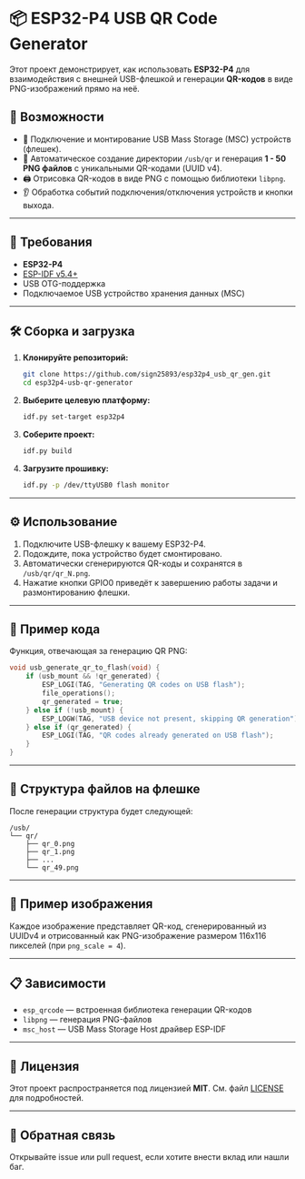 
# 📦 ESP32-P4 USB QR Code Generator

Этот проект демонстрирует, как использовать **ESP32-P4** для взаимодействия с внешней USB-флешкой и генерации **QR-кодов** в виде PNG-изображений прямо на неё.

## 🚀 Возможности

- 📎 Подключение и монтирование USB Mass Storage (MSC) устройств (флешек).
- 🧾 Автоматическое создание директории `/usb/qr` и генерация **1 - 50 PNG файлов** с уникальными QR-кодами (UUID v4).
- 🖨️ Отрисовка QR-кодов в виде PNG с помощью библиотеки `libpng`.
- 👂 Обработка событий подключения/отключения устройств и кнопки выхода.

---

## 🧰 Требования

- **ESP32-P4**
- [ESP-IDF v5.4+](https://docs.espressif.com/projects/esp-idf/en/latest/esp32p4/get-started/index.html)
- USB OTG-поддержка
- Подключаемое USB устройство хранения данных (MSC)

---

## 🛠️ Сборка и загрузка

1. **Клонируйте репозиторий:**

    ```bash
    git clone https://github.com/sign25893/esp32p4_usb_qr_gen.git
    cd esp32p4-usb-qr-generator
    ```

2. **Выберите целевую платформу:**

    ```bash
    idf.py set-target esp32p4
    ```

3. **Соберите проект:**

    ```bash
    idf.py build
    ```

4. **Загрузите прошивку:**

    ```bash
    idf.py -p /dev/ttyUSB0 flash monitor
    ```

---

## ⚙️ Использование

1. Подключите USB-флешку к вашему ESP32-P4.
2. Подождите, пока устройство будет смонтировано.
3. Автоматически сгенерируются QR-коды и сохранятся в `/usb/qr/qr_N.png`.
4. Нажатие кнопки GPIO0 приведёт к завершению работы задачи и размонтированию флешки.

---

## 🧪 Пример кода

Функция, отвечающая за генерацию QR PNG:

```c
void usb_generate_qr_to_flash(void) {
    if (usb_mount && !qr_generated) {
        ESP_LOGI(TAG, "Generating QR codes on USB flash");
        file_operations();
        qr_generated = true;
    } else if (!usb_mount) {
        ESP_LOGW(TAG, "USB device not present, skipping QR generation");
    } else if (qr_generated) {
        ESP_LOGI(TAG, "QR codes already generated on USB flash");
    }
}
```

---

## 📂 Структура файлов на флешке

После генерации структура будет следующей:

```
/usb/
└── qr/
    ├── qr_0.png
    ├── qr_1.png
    ├── ...
    └── qr_49.png
```

---

## 📸 Пример изображения

Каждое изображение представляет QR-код, сгенерированный из UUIDv4 и отрисованный как PNG-изображение размером 116x116 пикселей (при `png_scale = 4`).

---

## 📋 Зависимости

- `esp_qrcode` — встроенная библиотека генерации QR-кодов
- `libpng` — генерация PNG-файлов
- `msc_host` — USB Mass Storage Host драйвер ESP-IDF

---

## 🔐 Лицензия

Этот проект распространяется под лицензией **MIT**. См. файл [LICENSE](LICENSE) для подробностей.

---

## 💬 Обратная связь

Открывайте issue или pull request, если хотите внести вклад или нашли баг.
